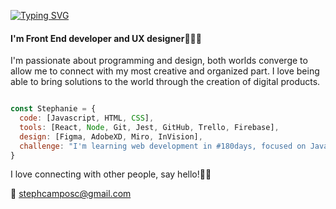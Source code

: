 [![Typing SVG](https://readme-typing-svg.demolab.com?font=Fira+Code&size=24&pause=1000&color=8CE4F7&width=435&lines=Hi%2C+I'm+Stephanie+Welcome%F0%9F%91%8B%F0%9F%8F%BB)](https://git.io/typing-svg)

#### I'm Front End developer and UX designer👩🏻‍💻
I'm passionate about programming and design, both worlds converge to allow me to connect with my most creative and organized part. I love being able to bring solutions to the world through the creation of digital products. 

```js

const Stephanie = {
  code: [Javascript, HTML, CSS],
  tools: [React, Node, Git, Jest, GitHub, Trello, Firebase],
  design: [Figma, AdobeXD, Miro, InVision],
  challenge: "I'm learning web development in #180days, focused on JavaScript and React"
}
```

I love connecting with other people, say hello!👋🏻

💌 stephcamposc@gmail.com

